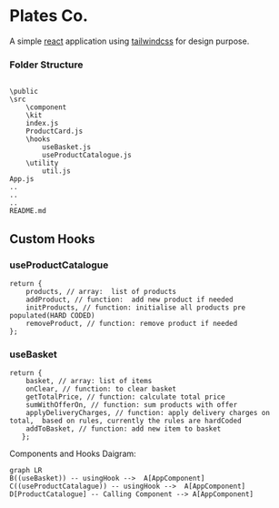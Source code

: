 # Plates Co.

A simple [react](https://reactjs.org/) application using [tailwindcss](https://tailwindcss.com/) for design purpose.

### Folder Structure

```

\public
\src
	\component
	\kit
	index.js
	ProductCard.js
	\hooks
		useBasket.js
		useProductCatalogue.js
	\utility
		util.js
App.js
..
..
..
README.md
```

## Custom Hooks

### useProductCatalogue

```
return {
    products, // array:  list of products
    addProduct, // function:  add new product if needed
    initProducts, // function: initialise all products pre populated(HARD CODED)
    removeProduct, // function: remove product if needed
};
```

### useBasket

```
return {
    basket, // array: list of items
    onClear, // function: to clear basket
    getTotalPrice, // function: calculate total price
    sumWithOfferOn, // function: sum products with offer
    applyDeliveryCharges, // function: apply delivery charges on total,  based on rules, currently the rules are hardCoded
    addToBasket, // function: add new item to basket
   };
```

Components and Hooks Daigram:

```mermaid
graph LR
B((useBasket)) -- usingHook -->  A[AppComponent]
C((useProductCatalague)) -- usingHook -->  A[AppComponent]
D[ProductCatalogue] -- Calling Component --> A[AppComponent]

```
